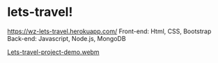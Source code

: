 # lets-travel!
https://wz-lets-travel.herokuapp.com/
Front-end: Html, CSS, Bootstrap Back-end: Javascript, Node.js, MongoDB

[Lets-travel-project-demo.webm](https://user-images.githubusercontent.com/106901530/180106575-0c22f46f-53df-4843-8dd8-3fab7bab7944.webm)
